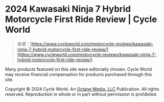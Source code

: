 <!--yml
category: 未分类
date: 2024-05-27 14:42:58
-->

# 2024 Kawasaki Ninja 7 Hybrid Motorcycle First Ride Review | Cycle World

> 来源：[https://www.cycleworld.com/motorcycle-reviews/kawasaki-ninja-7-hybrid-motorcycle-first-ride-review/](https://www.cycleworld.com/motorcycle-reviews/kawasaki-ninja-7-hybrid-motorcycle-first-ride-review/)

Many products featured on this site were editorially chosen. Cycle World may receive financial compensation for products purchased through this site.

Copyright © 2024 Cycle World. An [Octane Media, LLC](https://octane.co/o/who-we-are/) Publication. All rights reserved. Reproduction in whole or in part without permission is prohibited.
